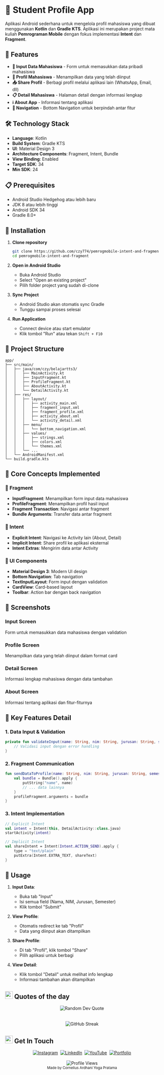 # 📱 Student Profile App

Aplikasi Android sederhana untuk mengelola profil mahasiswa yang dibuat menggunakan **Kotlin** dan **Gradle KTS**. Aplikasi ini merupakan project mata kuliah **Pemrograman Mobile** dengan fokus implementasi **Intent** dan **Fragment**.

## 🚀 Features

- **📝 Input Data Mahasiswa** - Form untuk memasukkan data pribadi mahasiswa
- **👤 Profil Mahasiswa** - Menampilkan data yang telah diinput
- **📤 Share Profil** - Berbagi profil melalui aplikasi lain (WhatsApp, Email, dll)
- **📋 Detail Mahasiswa** - Halaman detail dengan informasi lengkap
- **ℹ️ About App** - Informasi tentang aplikasi
- **🔄 Navigation** - Bottom Navigation untuk berpindah antar fitur

## 🛠️ Technology Stack

- **Language**: Kotlin
- **Build System**: Gradle KTS
- **UI**: Material Design 3
- **Architecture Components**: Fragment, Intent, Bundle
- **View Binding**: Enabled
- **Target SDK**: 34
- **Min SDK**: 24

## 📋 Prerequisites

- Android Studio Hedgehog atau lebih baru
- JDK 8 atau lebih tinggi
- Android SDK 34
- Gradle 8.0+

## 🔧 Installation

1. **Clone repository**
   ```bash
   git clone https://github.com/czy774/pemrogmobile-intent-and-fragment.git
   cd pemrogmobile-intent-and-fragment
   ```

2. **Open in Android Studio**
   - Buka Android Studio
   - Select "Open an existing project"
   - Pilih folder project yang sudah di-clone

3. **Sync Project**
   - Android Studio akan otomatis sync Gradle
   - Tunggu sampai proses selesai

4. **Run Application**
   - Connect device atau start emulator
   - Klik tombol "Run" atau tekan `Shift + F10`

## 📁 Project Structure

```
app/
├── src/main/
│   ├── java/com/czy/belajartts3/
│   │   ├── MainActivity.kt
│   │   ├── InputFragment.kt
│   │   ├── ProfileFragment.kt
│   │   ├── AboutActivity.kt
│   │   └── DetailActivity.kt
│   ├── res/
│   │   ├── layout/
│   │   │   ├── activity_main.xml
│   │   │   ├── fragment_input.xml
│   │   │   ├── fragment_profile.xml
│   │   │   ├── activity_about.xml
│   │   │   └── activity_detail.xml
│   │   ├── menu/
│   │   │   └── bottom_navigation.xml
│   │   ├── values/
│   │   │   ├── strings.xml
│   │   │   ├── colors.xml
│   │   │   └── themes.xml
│   │   └── ...
│   └── AndroidManifest.xml
└── build.gradle.kts
```

## 🎯 Core Concepts Implemented

### 📱 Fragment
- **InputFragment**: Menampilkan form input data mahasiswa
- **ProfileFragment**: Menampilkan profil hasil input
- **Fragment Transaction**: Navigasi antar fragment
- **Bundle Arguments**: Transfer data antar fragment

### 🔗 Intent
- **Explicit Intent**: Navigasi ke Activity lain (About, Detail)
- **Implicit Intent**: Share profil ke aplikasi eksternal
- **Intent Extras**: Mengirim data antar Activity

### 🎨 UI Components
- **Material Design 3**: Modern UI design
- **Bottom Navigation**: Tab navigation
- **TextInputLayout**: Form input dengan validation
- **CardView**: Card-based layout
- **Toolbar**: Action bar dengan back navigation

## 📱 Screenshots

### Input Screen
Form untuk memasukkan data mahasiswa dengan validation

### Profile Screen  
Menampilkan data yang telah diinput dalam format card

### Detail Screen
Informasi lengkap mahasiswa dengan data tambahan

### About Screen
Informasi tentang aplikasi dan fitur-fiturnya

## 🔧 Key Features Detail

### 1. Data Input & Validation
```kotlin
private fun validateInput(name: String, nim: String, jurusan: String, semester: String): Boolean {
    // Validasi input dengan error handling
}
```

### 2. Fragment Communication
```kotlin
fun sendDataToProfile(name: String, nim: String, jurusan: String, semester: String) {
    val bundle = Bundle().apply {
        putString("name", name)
        // ... data lainnya
    }
    profileFragment.arguments = bundle
}
```

### 3. Intent Implementation
```kotlin
// Explicit Intent
val intent = Intent(this, DetailActivity::class.java)
startActivity(intent)

// Implicit Intent
val shareIntent = Intent(Intent.ACTION_SEND).apply {
    type = "text/plain"
    putExtra(Intent.EXTRA_TEXT, shareText)
}
```

## 🚦 Usage

1. **Input Data**: 
   - Buka tab "Input"
   - Isi semua field (Nama, NIM, Jurusan, Semester)
   - Klik tombol "Submit"

2. **View Profile**:
   - Otomatis redirect ke tab "Profil"
   - Data yang diinput akan ditampilkan

3. **Share Profile**:
   - Di tab "Profil", klik tombol "Share"
   - Pilih aplikasi untuk berbagi

4. **View Detail**:
   - Klik tombol "Detail" untuk melihat info lengkap
   - Informasi tambahan akan ditampilkan

## <img src="https://media.giphy.com/media/utz68KlKM5LGBVF6HZ/giphy.gif" width="25px" alt="rocket"> Quotes of the day
<div align="center">
  <img src="https://quotes-github-readme.vercel.app/api?type=horizontal&theme=tokyonight" alt="Random Dev Quote" />
</div>
<br/>
<br/>
<div align="center">
  <img src="https://github-readme-streak-stats.herokuapp.com/?user=CZY774&theme=tokyonight&hide_border=true&background=1f1f1f&stroke=58a6ff&ring=58a6ff&fire=58a6ff&currStreakNum=ffffff&sideNums=ffffff&currStreakLabel=58a6ff&sideLabels=58a6ff&dates=ffffff" alt="GitHub Streak" />
</div>

## <img src="https://media.giphy.com/media/hvRJCLFzcasrR4ia7z/giphy.gif" width="25px" alt="waving hand"> Get In Touch
<div align="center">
  <a href="https://www.instagram.com/corneliusyoga" target="_blank"><img src="https://img.shields.io/badge/Instagram-%23E4405F.svg?&style=for-the-badge&logo=instagram&logoColor=white" alt="Instagram"></a>&nbsp;
  <a href="https://www.linkedin.com/in/cornelius-yoga-783b6a291" target="_blank"><img src="https://img.shields.io/badge/LinkedIn-%230077B5.svg?&style=for-the-badge&logo=linkedin&logoColor=white" alt="LinkedIn"></a>&nbsp;
  <a href="https://www.youtube.com/channel/UCj0TlW5vLO6r_Nlwc8oFBpw" target="_blank"><img src="https://img.shields.io/badge/YouTube-%23FF0000.svg?&style=for-the-badge&logo=youtube&logoColor=white" alt="YouTube"></a>&nbsp;
  <a href="https://czy.digital" target="_blank"><img src="https://img.shields.io/badge/Portfolio-%23000000.svg?&style=for-the-badge&logo=react&logoColor=white" alt="Portfolio"></a>
  <br/><br/>
  <img src="https://komarev.com/ghpvc/?username=CZY774&style=flat-square&color=0366D6" alt="Profile Views" />
  <br/>
  <sub>Made by Cornelius Ardhani Yoga Pratama</sub>
</div>
